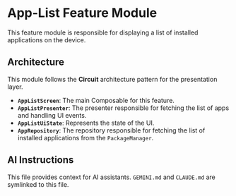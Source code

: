 # App-List Feature Module

This feature module is responsible for displaying a list of installed applications on the device.

## Architecture

This module follows the **Circuit** architecture pattern for the presentation layer.

-   **`AppListScreen`**: The main Composable for this feature.
-   **`AppListPresenter`**: The presenter responsible for fetching the list of apps and handling UI events.
-   **`AppListUiState`**: Represents the state of the UI.
-   **`AppRepository`**: The repository responsible for fetching the list of installed applications from the `PackageManager`.

## AI Instructions

This file provides context for AI assistants. `GEMINI.md` and `CLAUDE.md` are symlinked to this file.
